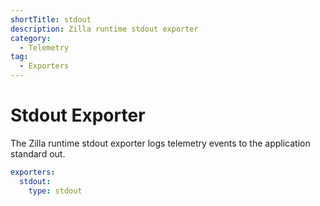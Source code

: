 ```yaml
---
shortTitle: stdout
description: Zilla runtime stdout exporter
category:
  - Telemetry
tag:
  - Exporters
---
```


# Stdout Exporter

The Zilla runtime stdout exporter logs telemetry events to the application standard out.

```yaml
exporters:
  stdout:
    type: stdout
```
